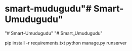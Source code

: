 # smart-mudugudu"# Smart-Umudugudu"

"# Smart-Umudugudu"
"# Smart_Umudugudu"

pip install -r requirements.txt
python manage.py runserver
